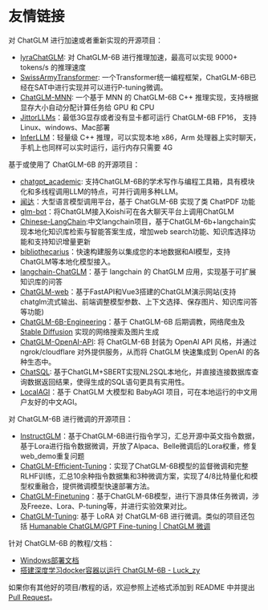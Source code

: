 # 友情链接

对 ChatGLM 进行加速或者重新实现的开源项目：
* [lyraChatGLM](https://huggingface.co/TMElyralab/lyraChatGLM): 对 ChatGLM-6B 进行推理加速，最高可以实现 9000+ tokens/s 的推理速度
* [SwissArmyTransformer](https://github.com/THUDM/SwissArmyTransformer): 一个Transformer统一编程框架，ChatGLM-6B已经在SAT中进行实现并可以进行P-tuning微调。
* [ChatGLM-MNN](https://github.com/wangzhaode/ChatGLM-MNN): 一个基于 MNN 的 ChatGLM-6B C++ 推理实现，支持根据显存大小自动分配计算任务给 GPU 和 CPU
* [JittorLLMs](https://github.com/Jittor/JittorLLMs)：最低3G显存或者没有显卡都可运行 ChatGLM-6B FP16， 支持Linux、windows、Mac部署
* [InferLLM](https://github.com/MegEngine/InferLLM)：轻量级 C++ 推理，可以实现本地 x86，Arm 处理器上实时聊天，手机上也同样可以实时运行，运行内存只需要 4G



基于或使用了 ChatGLM-6B 的开源项目：
* [chatgpt_academic](https://github.com/binary-husky/chatgpt_academic): 支持ChatGLM-6B的学术写作与编程工具箱，具有模块化和多线程调用LLM的特点，可并行调用多种LLM。
* [闻达](https://github.com/l15y/wenda)：大型语言模型调用平台，基于 ChatGLM-6B 实现了类 ChatPDF 功能
* [glm-bot](https://github.com/initialencounter/glm-bot)：将ChatGLM接入Koishi可在各大聊天平台上调用ChatGLM
* [Chinese-LangChain](https://github.com/yanqiangmiffy/Chinese-LangChain):中文langchain项目，基于ChatGLM-6b+langchain实现本地化知识库检索与智能答案生成，增加web search功能、知识库选择功能和支持知识增量更新
* [bibliothecarius](https://github.com/coderabbit214/bibliothecarius)：快速构建服务以集成您的本地数据和AI模型，支持ChatGLM等本地化模型接入。
* [langchain-ChatGLM](https://github.com/imClumsyPanda/langchain-ChatGLM)：基于 langchain 的 ChatGLM 应用，实现基于可扩展知识库的问答
* [ChatGLM-web](https://github.com/NCZkevin/chatglm-web)：基于FastAPI和Vue3搭建的ChatGLM演示网站(支持chatglm流式输出、前端调整模型参数、上下文选择、保存图片、知识库问答等功能)
* [ChatGLM-6B-Engineering](https://github.com/LemonQu-GIT/ChatGLM-6B-Engineering)：基于 ChatGLM-6B 后期调教，网络爬虫及 [Stable Diffusion](https://github.com/AUTOMATIC1111/stable-diffusion-webui) 实现的网络搜索及图片生成
* [ChatGLM-OpenAI-API](https://github.com/ninehills/chatglm-openai-api): 将 ChatGLM-6B 封装为 OpenAI API 风格，并通过 ngrok/cloudflare 对外提供服务，从而将 ChatGLM 快速集成到 OpenAI 的各种生态中。
* [ChatSQL](https://github.com/cubenlp/ChatSQL): 基于ChatGLM+SBERT实现NL2SQL本地化，并直接连接数据库查询数据返回结果，使得生成的SQL语句更具有实用性。
* [LocalAGI](https://github.com/EmbraceAGI/LocalAGI)：基于 ChatGLM 大模型和 BabyAGI 项目，可在本地运行的中文用户友好的中文AGI。
  
对 ChatGLM-6B 进行微调的开源项目：
* [InstructGLM](https://github.com/yanqiangmiffy/InstructGLM)：基于ChatGLM-6B进行指令学习，汇总开源中英文指令数据，基于Lora进行指令数据微调，开放了Alpaca、Belle微调后的Lora权重，修复web_demo重复问题
* [ChatGLM-Efficient-Tuning](https://github.com/hiyouga/ChatGLM-Efficient-Tuning)：实现了ChatGLM-6B模型的监督微调和完整RLHF训练，汇总10余种指令数据集和3种微调方案，实现了4/8比特量化和模型权重融合，提供微调模型快速部署方法。
* [ChatGLM-Finetuning](https://github.com/liucongg/ChatGLM-Finetuning)：基于ChatGLM-6B模型，进行下游具体任务微调，涉及Freeze、Lora、P-tuning等，并进行实验效果对比。
* [ChatGLM-Tuning](https://github.com/mymusise/ChatGLM-Tuning): 基于 LoRA 对 ChatGLM-6B 进行微调。类似的项目还包括 [Humanable ChatGLM/GPT Fine-tuning | ChatGLM 微调](https://github.com/hscspring/hcgf)


针对 ChatGLM-6B 的教程/文档：
* [Windows部署文档](https://github.com/ZhangErling/ChatGLM-6B/blob/main/deployment_windows.md)
* [搭建深度学习docker容器以运行 ChatGLM-6B - Luck_zy](https://www.luckzym.com/tags/ChatGLM-6B/)

如果你有其他好的项目/教程的话，欢迎参照上述格式添加到 README 中并提出 [Pull Request](https://docs.github.com/en/pull-requests/collaborating-with-pull-requests/proposing-changes-to-your-work-with-pull-requests/creating-a-pull-request-from-a-fork)。

